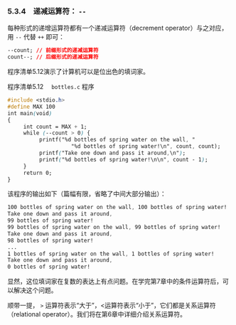 ### 5.3.4　递减运算符： `--` 

每种形式的递增运算符都有一个递减运算符（decrement operator）与之对应，用 `--` 代替 `++` 即可：

```css
--count; // 前缀形式的递减运算符
count--; // 后缀形式的递减运算符
```

程序清单5.12演示了计算机可以是位出色的填词家。

程序清单5.12　 `bottles.c` 程序

```css
#include <stdio.h>
#define MAX 100
int main(void)
{
     int count = MAX + 1;
     while (--count > 0) {
          printf("%d bottles of spring water on the wall, "
                    "%d bottles of spring water!\n", count, count);
          printf("Take one down and pass it around,\n");
          printf("%d bottles of spring water!\n\n", count - 1);
     }
     return 0;
}
```

该程序的输出如下（篇幅有限，省略了中间大部分输出）：

```css
100 bottles of spring water on the wall, 100 bottles of spring water!
Take one down and pass it around,
99 bottles of spring water!
99 bottles of spring water on the wall, 99 bottles of spring water!
Take one down and pass it around,
98 bottles of spring water!
...
1 bottles of spring water on the wall, 1 bottles of spring water!
Take one down and pass it around,
0 bottles of spring water!
```

显然，这位填词家在复数的表达上有点问题。在学完第7章中的条件运算符后，可以解决这个问题。

顺带一提， `>` 运算符表示“大于”，<运算符表示“小于”，它们都是关系运算符（relational operator）。我们将在第6章中详细介绍关系运算符。

